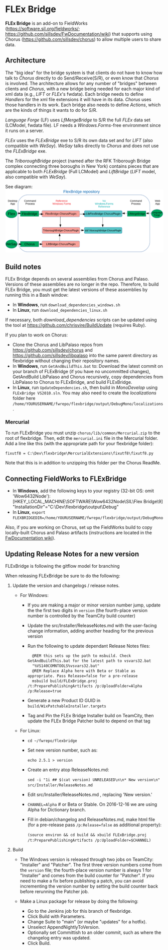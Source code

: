 # FLEx Bridge

**FLEx Bridge** is an add-on to FieldWorks (https://software.sil.org/fieldworks/; https://github.com/sillsdev/FwDocumentation/wiki)
that supports using Chorus (https://github.com/sillsdev/chorus) to allow multiple users to share data.

## Architecture

The "big idea" for the bridge system is that clients do not have to know how talk to *Chorus* directly to do Send/Receive(S/R), or even know that *Chorus* is involved. The architecture allows for any number of "bridges" between clients and *Chorus*, with a new bridge being needed for each major kind of xml data (e.g., *LIFT* or *FLEx*'s fwdata). Each bridge needs to define *Handlers* for the xml file extensions it will have in its data. *Chorus* uses those handlers in its work. Each bridge also needs to define *Actions*, which are the kinds of things it wants to do for S/R.

*Language Forge* (LF) uses *LfMergeBridge* to S/R the full *FLEx* data set (LCModel, fwdata file). LF needs a *Windows.Forms*-free environment since it runs on a server.

*FLEx* uses the *FLExBridge* exe to S/R its own data set and for *LIFT* (also compatible with *WeSay*). *WeSay* talks directly to *Chorus* and does not use the *FLExBridge* exe.

The *TriboroughBridge* project (named after the RFK Triborough Bridge complex connecting three boroughs in New York) contains pieces that are applicable to both *FLExBridge* (Full LCModel) and *LiftBridge* (*LIFT* model, also compatible with *WeSay*).

See diagram:
![FLExBridge Projects Relationships](FLExBridgeRepo.svg)

## Build notes

FLEx Bridge depends on several assemblies from Chorus and Palaso.
Versions of these assemblies are no longer in the repo.
Therefore, to build FLEx Bridge, you must get the latest versions of these assemblies by running this in a Bash window:

- In **Windows**, run `download_dependencies_windows.sh`
- In **Linux**, run `download_dependencies_linux.sh`

If necessary, both *download_dependencies* scripts can be updated using the tool at https://github.com/chrisvire/BuildUpdate (requires Ruby).

If you plan to work on Chorus:

- Clone the Chorus and LibPalaso repos from https://github.com/sillsdev/chorus and https://github.com/sillsdev/libpalaso into the same parent directory as flexbridge without changing their repository names.
- In **Windows**, run `GetAndBuildThis.bat` to: Download the latest commit on your branch of FLExBridge (if you have no uncommitted changes), GetAndBuild LibPalaso and Chorus recursively, copy dependencies from LibPalaso to Chorus to FLExBridge, and build FLExBridge.
- In **Linux**, run `UpdateDependencies.sh`, then build in *MonoDevelop* using `FLExBridge VS2010.sln`. You may also need to create the *localizations* folder here `/home/YOURUSERNAME/fwrepo/flexbridge/output/DebugMono/localizations`.


### Mercurial

To run FLExBridge you must unzip `chorus/lib/common/Mercurial.zip` to the root of flexbridge.  Then, edit the `mercurial.ini`
file in the Mercurial folder. Add a line like this (with the appropriate path for your flexbridge folder):

	fixutf8 = C:\Dev\flexbridge\MercurialExtensions\fixutf8\fixutf8.py

Note that this is in addition to unzipping this folder per the Chorus ReadMe.

## Connecting FieldWorks to FLExBridge


- In **Windows**, add the following keys to your registry (32-bit OS: omit 'Wow6432Node\'):
[HKEY_LOCAL_MACHINE\SOFTWARE\Wow6432Node\SIL\Flex Bridge\9]
	"InstallationDir"="C:\Dev\flexbridge\output\Debug"
- In **Linux**, `export FLEXBRIDGEDIR=/home/YOURUSERNAME/fwrepo/flexbridge/output/DebugMono`

Also, if you are working on Chorus, set up the FieldWorks build to copy locally-built Chorus and Palaso artifacts
(instructions are located in the [FwDocumentation wiki](https://github.com/sillsdev/FwDocumentation/wiki)).

## Updating Release Notes for a new version

FLExBridge is following the gitflow model for branching

When releasing FLExBridge be sure to do the following:

1. Update the version and changelogs / release notes.

	- For Windows:
		- If you are making a major or minor version number jump, update the the first two digits in `version` (the fourth-place version number is controlled by the TeamCity build counter)
		- Update the src/Installer/ReleaseNotes.md with the user-facing change information, adding another heading for the previous version
        - Run the following to update dependant Release Notes files:

                @REM this sets up the path to msbuild. Check GetAndBuildThis.bat for the latest path to vsvars32.bat
				"%VS140COMNTOOLS%vsvars32.bat"
				@REM Replace Alpha here with Beta or Stable as appropriate. Pass Release=false for a pre-release
				msbuild build/FLExBridge.proj  /t:PreparePublishingArtifacts /p:UploadFolder=Alpha /p:Release=true

		- Generate a new Product ID GUID in `build/WixPatchableInstaller.targets`
		- Tag and Pin the FLEx Bridge Installer build on TeamCity, then update the FLEx Bridge Patcher build to depend on that tag

	- For Linux:

		- `cd ~/fwrepo/flexbridge`
		- Set new version number, such as:

            `echo 2.5.1 > version`

		- Create an entry atop ReleaseNotes.md:

			`sed -i "1i ## $(cat version) UNRELEASED\n\n* New version\n" src/Installer/ReleaseNotes.md`

		- Edit src/Installer/ReleaseNotes.md , replacing 'New version.'

		- `CHANNEL=Alpha` # or Beta or Stable. On 2016-12-16 we are using Alpha for Dictionary branch.

		- Fill in debian/changelog and ReleaseNotes.md, make html file (for a pre-release pass `/p:Release=false` as additional property):

			`(source environ && cd build && xbuild FLExBridge.proj /t:PreparePublishingArtifacts /p:UploadFolder=$CHANNEL)`

2. Build

	- The Windows version is released through two jobs on TeamCity: "Installer" and "Patcher". The first three version numbers come from the `version` file; the fourth-place version number is always 1 for "Installer" and comes from the build counter for "Patcher". If you need to make a fix before publishing a patch, you can avoid incrementing the version number by setting the build counter back before rerunning the Patcher job.

	- Make a Linux package for release by doing the following:
		- Go to the Jenkins job for this branch of flexbridge.
		- Click Build with Parameters.
		- Change Suite to "main" (or maybe "updates" for a hotfix).
		- Unselect AppendNightlyToVersion.
		- Optionally set Committish to an older commit, such as where the changelog entry was updated.
		- Click Build.